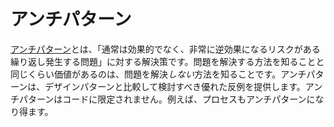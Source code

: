# アンチパターン

[アンチパターン](https://en.wikipedia.org/wiki/Anti-pattern)とは、「通常は効果的でなく、非常に逆効果になるリスクがある繰り返し発生する問題」に対する解決策です。問題を解決する方法を知ることと同じくらい価値があるのは、問題を解決*しない*方法を知ることです。アンチパターンは、デザインパターンと比較して検討すべき優れた反例を提供します。アンチパターンはコードに限定されません。例えば、プロセスもアンチパターンになり得ます。
